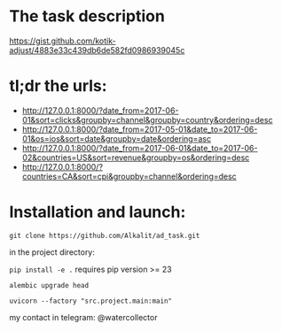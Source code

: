 # The task description
https://gist.github.com/kotik-adjust/4883e33c439db6de582fd0986939045c

# tl;dr the urls:
- http://127.0.0.1:8000/?date_from=2017-06-01&sort=clicks&groupby=channel&groupby=country&ordering=desc
- http://127.0.0.1:8000/?date_from=2017-05-01&date_to=2017-06-01&os=ios&sort=date&groupby=date&ordering=asc
- http://127.0.0.1:8000/?date_from=2017-06-01&date_to=2017-06-02&countries=US&sort=revenue&groupby=os&ordering=desc
- http://127.0.0.1:8000/?countries=CA&sort=cpi&groupby=channel&ordering=desc


# Installation and launch:
`git clone https://github.com/Alkalit/ad_task.git`

in the project directory:

`pip install -e .` requires pip version >= 23

`alembic upgrade head`

`uvicorn --factory "src.project.main:main"`

my contact in telegram: @watercollector

